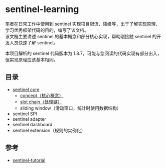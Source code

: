 # sentinel-learning

笔者在日常工作中使用到 sentinel 实现项目限流、降级等，出于了解实现原理、学习优秀框架代码的目的，编写了该文档。   
该文档主要讲述 sentinel 的基本概念和部分核心实现，帮助刚接触 sentinel 的开发人员快速了解 sentinel。

本项目解析的 sentinel 代码版本为 1.8.7，可能与您阅读的代码实现有部分出入，但实现原理应该基本相同。

## 目录
- [sentinel core](./sentinel-core.md)
  - [concept（核心概念）](./concept.md)
  - [slot chain（处理链）](./slot-chain.md) 
  - sliding window（滑动窗口，统计时使用数据结构）
- sentinel SPI
- sentinel adapter
- sentinel dashboard
- sentinel extension（规则的实例化）

## 参考
- [sentinel-tutorial](https://github.com/all4you/sentinel-tutorial)